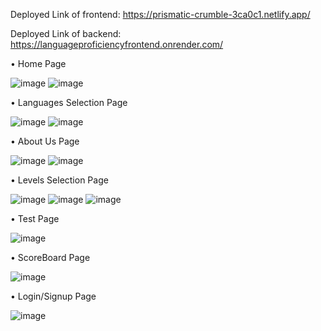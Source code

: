 Deployed Link of frontend: https://prismatic-crumble-3ca0c1.netlify.app/


Deployed Link of backend: https://languageproficiencyfrontend.onrender.com/


•	Home Page

![image](https://github.com/user-attachments/assets/544bd647-75b7-4e4b-9c41-67779db636dd)
![image](https://github.com/user-attachments/assets/afa6c550-7a72-4ad9-b858-1f9c94e8271a)




•	Languages Selection Page

![image](https://github.com/user-attachments/assets/a8a1153d-6154-4524-bb6a-ffe7aa539763)
![image](https://github.com/user-attachments/assets/7cd2b85b-da16-4792-8d22-489edb3c46bb)




•	About Us Page

![image](https://github.com/user-attachments/assets/322248db-a421-4b8b-b971-7ef100096f36)
![image](https://github.com/user-attachments/assets/a75c5f5e-34d7-47e4-9e7f-22fbd2af7fa9)








•	Levels Selection Page

![image](https://github.com/user-attachments/assets/d354d995-9ffc-46bc-8d73-fccd63e8dbba)
![image](https://github.com/user-attachments/assets/5611cf6d-1c24-4653-a6a7-7a4d7b2f28a7)
![image](https://github.com/user-attachments/assets/e0f5ffd1-6e0f-449b-ab25-d045a35e38dc)




•	Test Page

![image](https://github.com/user-attachments/assets/d77ace8d-bc38-4c64-901f-2338c047fd96)




•	ScoreBoard Page

![image](https://github.com/user-attachments/assets/4ec33956-099a-4514-8b37-dfa5f0634e6a)




•	Login/Signup Page

![image](https://github.com/user-attachments/assets/23ab2735-e1a5-4c0f-96ff-10af397a49a4)













